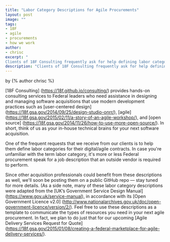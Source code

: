```yaml
---
title: "Labor Category Descriptions for Agile Procurements"
layout: post
image: ""
tags:
- 18F
- agile
- procurements
- how we work
author:
- chrisc
excerpt: "
Clients of 18F Consulting frequently ask for help defining labor categories for agile contracts. We’ve published these definitions in a public GitHub repo so other acquisition professionals can benefit from them, too. Read on for more details."
description: "Clients of 18F Consulting frequently ask for help defining labor categories for agile contracts. We’ve published these definitions in a public GitHub repo so other acquisition professionals can benefit from them, too. Read on for more details."
---
```


<p class="authors">
  by {% author chrisc %}
</p>

[18F Consulting] (https://18f.github.io/consulting/) provides hands-on consulting services to Federal leaders who need assistance in designing and managing software acquisitions that use modern development practices such as [user-centered design] (https://18f.gsa.gov/2014/09/25/design-studio-onrr/), [agile] (https://18f.gsa.gov/2015/02/11/a-story-of-an-agile-workshop/), and [open source] (https://18f.gsa.gov/2014/11/26/how-to-use-more-open-source/). In short, think of us as your in-house technical brains for your next software acquisition.

One of the frequent requests that we receive from our clients is to help them define labor categories for their digital/agile contracts. In case you're unfamiliar with the term labor category, it's more or less Federal procurement speak for a job description that an outside vendor is required to perform.

Since other acquisition professionals could benefit from these descriptions as well, we'll soon be posting them on a public GitHub repo — stay tuned for more details. (As a side note, many of these labor category descriptions were adapted from the [UK’s Government Service Design Manual] (https://www.gov.uk/service-manual), in accordance with its [Open Government Licence v2.0] (http://www.nationalarchives.gov.uk/doc/open-government-licence/version/2/). Feel free to use these descriptions as a template to communicate the types of resources you need in your next agile procurement. In fact, we plan to do just that for our upcoming [Agile Delivery Services Request for Quote] (https://18f.gsa.gov/2015/01/08/creating-a-federal-marketplace-for-agile-delivery-services/).

